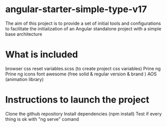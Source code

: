 # angular-starter-simple-type-v17
The aim of this project is to provide a set of initial tools and configurations to facilitate the initialization of an Angular standalone project with a simple base architecture 

# What is included
browser css reset
variables.scss (to create project css variables)
Prine ng
Prine ng icons
font awesome (free solid & regular version & brand )
AOS (animation library)

# Instructions to launch the project
Clone the github repository
Install dependencies (npm install)
Test if every thing is ok with "ng serve" comand
